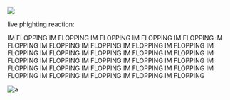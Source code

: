 ![](https://komarev.com/ghpvc/?username=SENSORI-OVERLOAD&color=000000)

live phighting reaction:

IM FLOPPING IM FLOPPING IM FLOPPING IM FLOPPING IM FLOPPING IM FLOPPING IM FLOPPING IM FLOPPING IM FLOPPING IM FLOPPING IM FLOPPING IM FLOPPING IM FLOPPING IM FLOPPING IM FLOPPING IM FLOPPING IM FLOPPING IM FLOPPING IM FLOPPING IM FLOPPING IM FLOPPING IM FLOPPING IM FLOPPING IM FLOPPING IM FLOPPING IM FLOPPING IM FLOPPING IM FLOPPING IM FLOPPING IM FLOPPING 

![a](https://64.media.tumblr.com/12e222ae5dfb3b6ce2627bde67bc19ac/7022dab1c46a2941-06/s75x75_c1/95a5faefee1bf29fd12beffcdd2873b23b209572.gifv)
